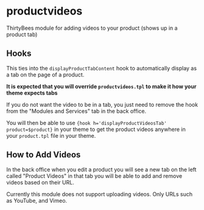 # productvideos
ThirtyBees module for adding videos to your product (shows up in a product tab)


## Hooks
This ties into the `displayProductTabContent` hook to automatically display as a tab on the page of a product.

**It is expected that you will override `productvideos.tpl` to make it how your theme expects tabs**

If you do not want the video to be in a tab, you just need to remove the hook from the "Modules and Services" tab in the back office.

You will then be able to use  `{hook h='displayProductVideosTab' product=$product}` in your theme to get the product videos anywhere in your `product.tpl` file in your theme.

## How to Add Videos
In the back office when you edit a product you will see a new tab on the left called "Product Videos" in that tab you will be able to add and remove videos based on their URL.

Currently this module does not support uploading videos. Only URLs such as YouTube, and Vimeo.